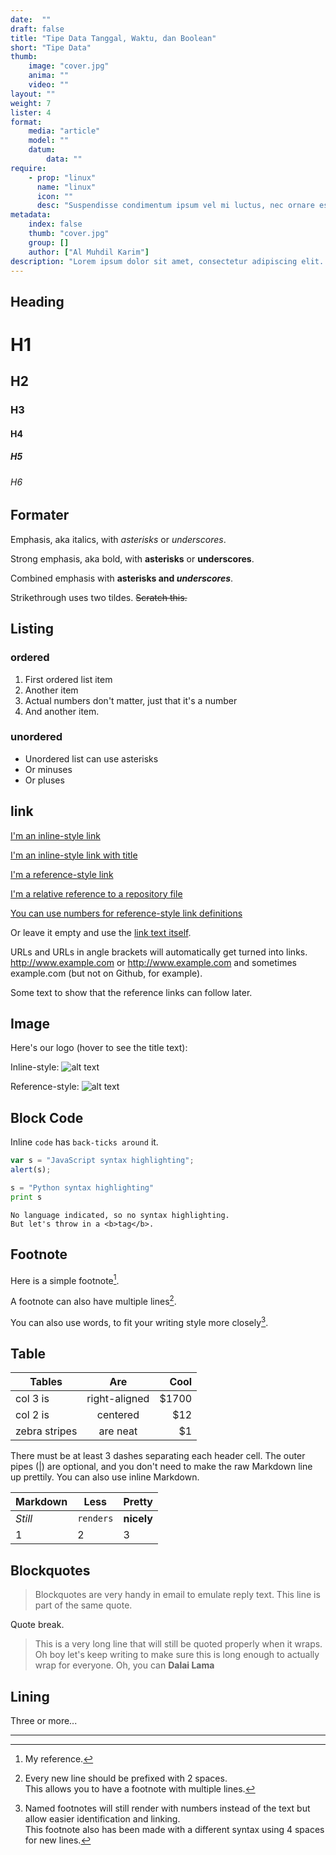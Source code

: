 ```yaml
---
date:  ""
draft: false
title: "Tipe Data Tanggal, Waktu, dan Boolean"
short: "Tipe Data"
thumb:
    image: "cover.jpg"
    anima: ""
    video: ""
layout: ""
weight: 7
lister: 4
format:
    media: "article"
    model: ""
    datum:
        data: ""
require:
    - prop: "linux"
      name: "linux"
      icon: ""
      desc: "Suspendisse condimentum ipsum vel mi luctus, nec ornare est porttitor."
metadata:
    index: false
    thumb: "cover.jpg"
    group: []
    author: ["Al Muhdil Karim"]
description: "Lorem ipsum dolor sit amet, consectetur adipiscing elit. Etiam aliquam libero et magna suscipit vestibulum. Suspendisse condimentum ipsum vel mi luctus, nec ornare est porttitor."
---
```


## Heading

# H1
## H2
### H3
#### H4
##### H5
###### H6


## Formater

Emphasis, aka italics, with *asterisks* or _underscores_.

Strong emphasis, aka bold, with **asterisks** or __underscores__.

Combined emphasis with **asterisks and _underscores_**.

Strikethrough uses two tildes. ~~Scratch this.~~


## Listing

### ordered 

1. First ordered list item
2. Another item
1. Actual numbers don't matter, just that it's a number
4. And another item.


### unordered

* Unordered list can use asterisks
* Or minuses
* Or pluses


## link

[I'm an inline-style link](https://www.google.com)

[I'm an inline-style link with title](https://www.google.com "Google's Homepage")

[I'm a reference-style link][Arbitrary case-insensitive reference text]

[I'm a relative reference to a repository file](../blob/master/LICENSE)

[You can use numbers for reference-style link definitions][1]

Or leave it empty and use the [link text itself].

URLs and URLs in angle brackets will automatically get turned into links. 
http://www.example.com or <http://www.example.com> and sometimes 
example.com (but not on Github, for example).

Some text to show that the reference links can follow later.

[arbitrary case-insensitive reference text]: https://www.mozilla.org
[1]: http://slashdot.org
[link text itself]: http://www.reddit.com


## Image

Here's our logo (hover to see the title text):

Inline-style: 
![alt text](cover.jpg "Logo Title Text 1")

Reference-style: 
![alt text][logo]

[logo]: cover.jpg "Logo Title Text 2"


## Block Code

Inline `code` has `back-ticks around` it.



```javascript
var s = "JavaScript syntax highlighting";
alert(s);
```
 
```python
s = "Python syntax highlighting"
print s
```
 
```
No language indicated, so no syntax highlighting. 
But let's throw in a <b>tag</b>.
```



## Footnote

Here is a simple footnote[^1].

A footnote can also have multiple lines[^2].  

You can also use words, to fit your writing style more closely[^note].

[^1]: My reference.
[^2]: Every new line should be prefixed with 2 spaces.  
  This allows you to have a footnote with multiple lines.
[^note]:
    Named footnotes will still render with numbers instead of the text but allow easier identification and linking.  
    This footnote also has been made with a different syntax using 4 spaces for new lines.



## Table

| Tables        | Are           | Cool  |
| ------------- |:-------------:| -----:|
| col 3 is      | right-aligned | $1700 |
| col 2 is      | centered      |   $12 |
| zebra stripes | are neat      |    $1 |

There must be at least 3 dashes separating each header cell.
The outer pipes (|) are optional, and you don't need to make the 
raw Markdown line up prettily. You can also use inline Markdown.

Markdown | Less | Pretty
--- | --- | ---
*Still* | `renders` | **nicely**
1 | 2 | 3



## Blockquotes

> Blockquotes are very handy in email to emulate reply text.
> This line is part of the same quote.

Quote break.

> This is a very long line that will still be quoted properly when it wraps. Oh boy let's keep writing to make sure this is long enough to actually wrap for everyone. Oh, you can **Dalai Lama** 



## Lining

Three or more...

---